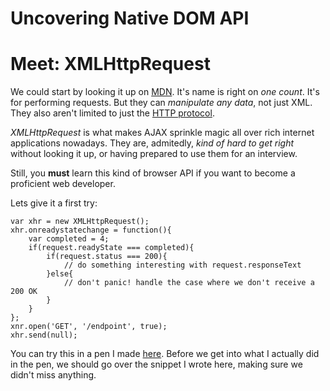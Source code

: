 # Uncovering Native DOM API #

# Meet: XMLHttpRequest #

We could start by looking it up on [MDN](https://developer.mozilla.org/en-US/docs/Web/API/XMLHttpRequest "XMLHttpRequest - MDN"). It's name is right on _one count_. It's for performing requests. But they can _manipulate any data_, not just XML. They also aren't limited to just the [HTTP protocol](http://en.wikipedia.org/wiki/Hypertext_Transfer_Protocol "Hyper Text Transfer Protocol").

_XMLHttpRequest_ is what makes AJAX sprinkle magic all over rich internet applications nowadays. They are, admitedly, _kind of hard to get right_ without looking it up, or having prepared to use them for an interview.

Still, you **must** learn this kind of browser API if you want to become a proficient web developer.

Lets give it a first try:

    var xhr = new XMLHttpRequest();
    xhr.onreadystatechange = function(){
        var completed = 4;
        if(request.readyState === completed){
            if(request.status === 200){
                // do something interesting with request.responseText
            }else{
                // don't panic! handle the case where we don't receive a 200 OK
            }
        }
    };
    xnr.open('GET', '/endpoint', true);
    xhr.send(null);

You can try this in a pen I made [here](http://cdpn.io/ycgzo "Bare XMLHttpRequest"). Before we get into what I actually did in the pen, we should go over the snippet I wrote here, making sure we didn't miss anything.
